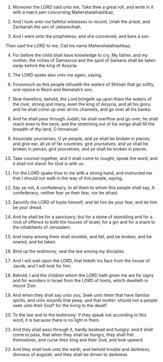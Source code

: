 1. Moreover the LORD said unto me, Take thee a great roll, and write
in it with a man’s pen concerning Mahershalalhashbaz.

2. And I took unto me faithful witnesses to record, Uriah the priest,
and Zechariah the son of Jeberechiah.

3. And I went unto the prophetess; and she conceived, and bare a son.

Then said the LORD to me, Call his name Mahershalalhashbaz.

4. For before the child shall have knowledge to cry, My father, and
my mother, the riches of Damascus and the spoil of Samaria shall be
taken away before the king of Assyria.

5. The LORD spake also unto me again, saying,

6. Forasmuch as this
people refuseth the waters of Shiloah that go softly, and rejoice in
Rezin and Remaliah’s son;

7. Now therefore, behold, the Lord bringeth
up upon them the waters of the river, strong and many, even the king
of Assyria, and all his glory: and he shall come up over all his
channels, and go over all his banks:

8. And he shall pass through
Judah; he shall overflow and go over, he shall reach even to the neck;
and the stretching out of his wings shall fill the breadth of thy
land, O Immanuel.

9. Associate yourselves, O ye people, and ye shall be broken in
pieces; and give ear, all ye of far countries: gird yourselves, and ye
shall be broken in pieces; gird yourselves, and ye shall be broken in
pieces.

10. Take counsel together, and it shall come to nought; speak the
word, and it shall not stand: for God is with us.

11. For the LORD spake thus to me with a strong hand, and instructed
me that I should not walk in the way of this people, saying,

12. Say
ye not, A confederacy, to all them to whom this people shall say, A
confederacy; neither fear ye their fear, nor be afraid.

13. Sanctify the LORD of hosts himself; and let him be your fear, and
let him be your dread.

14. And he shall be for a sanctuary; but for a stone of stumbling and
for a rock of offence to both the houses of Israel, for a gin and for
a snare to the inhabitants of Jerusalem.

15. And many among them shall stumble, and fall, and be broken, and
be snared, and be taken.

16. Bind up the testimony, seal the law among my disciples.

17. And I will wait upon the LORD, that hideth his face from the
house of Jacob, and I will look for him.

18. Behold, I and the children whom the LORD hath given me are for
signs and for wonders in Israel from the LORD of hosts, which dwelleth
in mount Zion.

19. And when they shall say unto you, Seek unto them that have
familiar spirits, and unto wizards that peep, and that mutter: should
not a people seek unto their God? for the living to the dead?

20. To
the law and to the testimony: if they speak not according to this
word, it is because there is no light in them.

21. And they shall pass through it, hardly bestead and hungry: and it
shall come to pass, that when they shall be hungry, they shall fret
themselves, and curse their king and their God, and look upward.

22. And they shall look unto the earth; and behold trouble and
darkness, dimness of anguish; and they shall be driven to darkness.